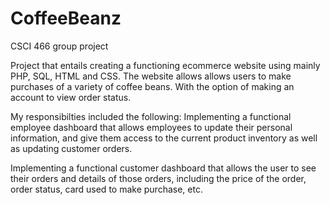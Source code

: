 # CoffeeBeanz

CSCI 466 group project

Project that entails creating a functioning ecommerce website using mainly PHP, SQL, HTML and CSS.
The website allows allows users to make purchases of a variety of coffee beans. With the option of making an
account to view order status.

My responsibilties included the following:
Implementing a functional employee dashboard that allows employees to update their personal information, 
and give them access to the current product inventory as well as updating customer orders.

Implementing a functional customer dashboard that allows the user to see their orders and details of those orders,
including the price of the order, order status, card used to make purchase, etc.
